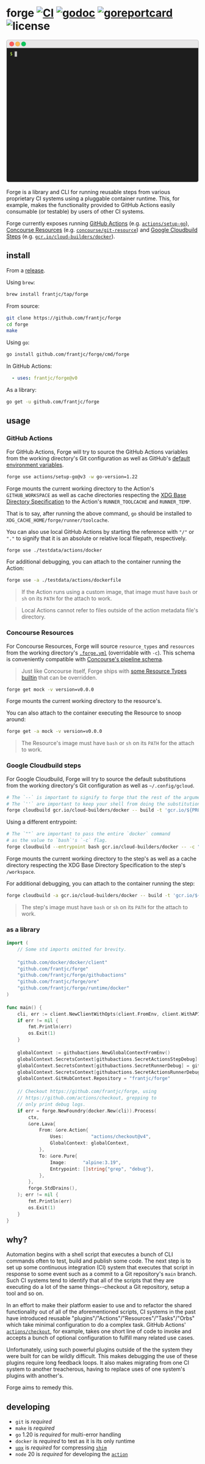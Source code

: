 # forge [![CI](https://github.com/frantjc/forge/actions/workflows/ci.yml/badge.svg?branch=main&event=push)](https://github.com/frantjc/forge/actions) [![godoc](https://pkg.go.dev/badge/github.com/frantjc/forge.svg)](https://pkg.go.dev/github.com/frantjc/forge) [![goreportcard](https://goreportcard.com/badge/github.com/frantjc/forge)](https://goreportcard.com/report/github.com/frantjc/forge) ![license](https://shields.io/github/license/frantjc/forge)

<p align="center">
  <img src="https://raw.githubusercontent.com/frantjc/forge/main/docs/demo.gif">
</p>

Forge is a library and CLI for running reusable steps from various proprietary CI systems using a pluggable container runtime. This, for example, makes the functionality provided to GitHub Actions easily consumable (or testable) by users of other CI systems.

Forge currently exposes running [GitHub Actions](https://docs.github.com/en/actions/learn-github-actions/finding-and-customizing-actions) (e.g. [`actions/setup-go`](https://github.com/actions/setup-go)), [Concourse Resources](https://concourse-ci.org/resources.html) (e.g. [`concourse/git-resource`](https://github.com/concourse/git-resource)) and [Google Cloudbuild Steps](https://cloud.google.com/build/docs/configuring-builds/create-basic-configuration) (e.g. [`gcr.io/cloud-builders/docker`](https://cloud.google.com/build/docs/building/build-containers)).

## install

From a [release](https://github.com/frantjc/forge/releases).

Using `brew`:

```sh
brew install frantjc/tap/forge
```

From source:

```sh
git clone https://github.com/frantjc/forge
cd forge
make
```

Using `go`:

```sh
go install github.com/frantjc/forge/cmd/forge
```

In GitHub Actions:

```yml
  - uses: frantjc/forge@v0
```

As a library:

```sh
go get -u github.com/frantjc/forge
```

## usage

### GitHub Actions

For GitHub Actions, Forge will try to source the GitHub Actions variables from the working directory's Git configuration as well as GitHub's [default environment variables](https://docs.github.com/en/actions/learn-github-actions/environment-variables#default-environment-variables).

```sh
forge use actions/setup-go@v3 -w go-version=1.22
```

Forge mounts the current working directory to the Action's `GITHUB_WORKSPACE` as well as cache directories respecting the [XDG Base Directory Specification](https://specifications.freedesktop.org/basedir-spec/basedir-spec-latest.html) to the Action's `RUNNER_TOOLCACHE` and `RUNNER_TEMP`.

That is to say, after running the above command, `go` should be installed to `XDG_CACHE_HOME/forge/runner/toolcache`.

You can also use local GitHub Actions by starting the reference with `"/"` or `"."` to signify that it is an absolute or relative local filepath, respectively.

```sh
forge use ./testdata/actions/docker
```

For additional debugging, you can attach to the container running the Action:

```sh
forge use -a ./testdata/actions/dockerfile
```

> If the Action runs using a custom image, that image must have `bash` or `sh` on its `PATH` for the attach to work.

> Local Actions cannot refer to files outside of the action metadata file's directory.

### Concourse Resources

For Concourse Resources, Forge will source `resource_types` and `resources` from the working directory's [`.forge.yml`](.forge.yml) (overridable with `-c`). This schema is conveniently compatible with [Concourse's pipeline schema](https://concourse-ci.org/pipelines.html).

> Just like Concourse itself, Forge ships with [some Resource Types builtin](concourse/builtin.go) that can be overridden.

```sh
forge get mock -v version=v0.0.0
```

Forge mounts the current working directory to the resource's.

You can also attach to the container executing the Resource to snoop around:

```sh
forge get -a mock -v version=v0.0.0
```

> The Resource's image must have `bash` or `sh` on its `PATH` for the attach to work.

### Google Cloudbuild steps

For Google Cloudbuild, Forge will try to source the default substitutions from the working directory's Git configuration as well as `~/.config/gcloud`.

```sh
# The `--` is important to signify to forge that the rest of the arguments are meant to be passed to the underlying command, not parsed by `forge` itself.
# The `''` are important to keep your shell from doing the substitution before `forge` can get ahold of it to the substitution itself.
forge cloudbuild gcr.io/cloud-builders/docker -- build -t 'gcr.io/${PROJECT_ID}/my-image:${SHORT_SHA}' .
```

Using a different entrypoint:

```sh
# The `""` are important to pass the entire `docker` command
# as the value to `bash`'s `-c` flag.
forge cloudbuild --entrypoint bash gcr.io/cloud-builders/docker -- -c "docker build -t 'gcr.io/${PROJECT_ID}/my-image:${SHORT_SHA}' ."
```

Forge mounts the current working directory to the step's as well as a cache directory respecting the XDG Base Directory Specification to the step's `/workspace`.

For additional debugging, you can attach to the container running the step:

```sh
forge cloudbuild -a gcr.io/cloud-builders/docker -- build -t 'gcr.io/${PROJECT_ID}/my-image:${SHORT_SHA}' .
```

> The step's image must have `bash` or `sh` on its `PATH` for the attach to work.

### as a library

```go
import (
	// Some std imports omitted for brevity.

	"github.com/docker/docker/client"
	"github.com/frantjc/forge"
	"github.com/frantjc/forge/githubactions"
	"github.com/frantjc/forge/ore"
	"github.com/frantjc/forge/runtime/docker"
)

func main() {
	cli, err := client.NewClientWithOpts(client.FromEnv, client.WithAPIVersionNegotiation())
	if err != nil {
		fmt.Println(err)
		os.Exit(1)
	}

	globalContext := githubactions.NewGlobalContextFromEnv()
	globalContext.SecretsContext[githubactions.SecretActionsStepDebug] = githubactions.SecretActionsStepDebugValue
	globalContext.SecretsContext[githubactions.SecretRunnerDebug] = githubactions.SecretRunnerDebugValue
	globalContext.SecretsContext[githubactions.SecretActionsRunnerDebug] = githubactions.SecretActionsRunnerDebugValue
	globalContext.GitHubContext.Repository = "frantjc/forge"

  	// Checkout https://github.com/frantjc/forge, using
  	// https://github.com/actions/checkout, grepping to
  	// only print debug logs.
	if err = forge.NewFoundry(docker.New(cli)).Process(
		ctx,
		&ore.Lava{
			From: &ore.Action{
				Uses:          "actions/checkout@v4",
				GlobalContext: globalContext,
			},
			To: &ore.Pure{
				Image:      "alpine:3.19",
				Entrypoint: []string{"grep", "debug"},
			},
		},
		forge.StdDrains(),
	); err != nil {
		fmt.Println(err)
		os.Exit(1)
	}
}
```

## why?

Automation begins with a shell script that executes a bunch of CLI commands often to test, build and publish some code. The next step is to set up some continuous integration (CI) system that executes that script in response to some event such as a commit to a Git repository's `main` branch. Such CI systems tend to identify that all of the scripts that they are executing do a lot of the same things--checkout a Git repository, setup a tool and so on.

In an effort to make their platform easier to use and to refactor the shared functionality out of all of the aforementioned scripts, CI systems in the past have introduced reusable "plugins"/"Actions"/"Resources"/"Tasks"/"Orbs" which take minimal configuration to do a complex task. GitHub Actions' [`actions/checkout`](https://github.com/actions/checkout), for example, takes one short line of code to invoke and accepts a bunch of optional configuration to fulfill many related use cases.

Unfortunately, using such powerful plugins outside of the the system they were built for can be wildly difficult. This makes debugging the use of these plugins require long feedback loops. It also makes migrating from one CI system to another treacherous, having to replace uses of one system's plugins with another's.

Forge aims to remedy this.

## developing

- `git` is _required_
- `make` is _required_
- `go` 1.20 is _required_ for multi-error handling
- `docker` is _required_ to test as it is its only runtime
- [`upx`](https://github.com/upx/upx) is _required_ for compressing [`shim`](internal/cmd/shim/main.go)
- `node` 20 is _required_ for developing the [`action`](.github/action)
